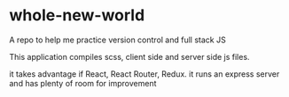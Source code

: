# whole-new-world
A repo to help me practice version control and full stack JS

This application compiles scss, client side and server side js files.

it takes advantage if React, React Router, Redux. it runs an express server and has plenty of room for improvement
